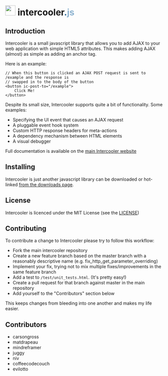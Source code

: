 <h1><img src="http://intercoolerjs.org/images/Intercooler_CMYK_noType_64.png" height="32px"> intercooler<span style="color: #26628E;">.</span><span style="color: #8EB3D0;">js</span></h1>

## Introduction

Intercooler is a small javascript library that allows you to add AJAX to your web application with
simple HTML5 attributes.  This makes adding AJAX (almost) as simple as adding an anchor tag.

Here is an example:

    // When this button is clicked an AJAX POST request is sent to /example and the response is
    // swapped in to the body of the button
    <button ic-post-to="/example">
        Click Me!
    </button>

Despite its small size, Intercooler supports quite a bit of functionality. Some examples:

* Specifying the UI event that causes an AJAX request
* A pluggable event hook system
* Custom HTTP response headers for meta-actions
* A dependency mechanism between HTML elements
* A visual debugger

Full documentation is available on the [main Intercooler website](http://intercoolerjs.org/)

## Installing

Intercooler is just another javascript library can be downloaded or hot-linked [from the downloads page](http://intercoolerjs.org/download.html).

## License

Intercooler is licenced under the MIT License (see the [LICENSE](https://raw.githubusercontent.com/LeadDyno/intercooler-js/master/LICENSE))

## Contributing

To contribute a change to Intercooler please try to follow this workflow:

* Fork the main intercooler repository
* Create a new feature branch based on the master branch with a reasonably descriptive name (e.g. fix_http_get_parameter_overriding)
* Implement your fix, trying not to mix multiple fixes/improvements in the same feature branch
* Add a test to <code>/test/unit_tests.html</code>.  (It's pretty easy!)
* Create a pull request for that branch against master in the main repository
* Add yourself to the "Contributors" section below

This keeps changes from bleeding into one another and makes my life easier.

## Contributors

* carsongross
* matdrapeau
* mindreframer
* juggy
* niv
* coffeecodecouch
* evilotto
